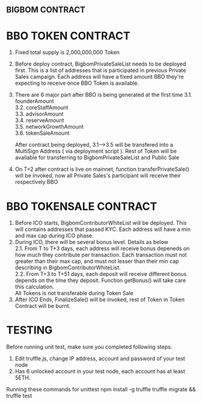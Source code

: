 ## BIGBOM CONTRACT

# BBO TOKEN CONTRACT

1. Fixed total supply is 2,000,000,000 Token
2. Before deploy contract, BigbomPrivateSaleList needs to be deployed first. This is a list of addresses that is participated in previous Private Sales campaign. Each address will have a fixed amount BBO they're expecting to receive once BBO Token is available.
3. There are 6 major part after BBO is being generated at the first time
	3.1. founderAmount  
	3.2. coreStaffAmount  
	3.3. advisorAmount  
	3.4. reserveAmount  
	3.5. networkGrowthAmount  
	3.6. tokenSaleAmount  

	After contract being deployed, 3.1-->3.5 will be transfered into a MultiSign Address ( via deployment script ). Rest of Token will be available for transferring to BigbomPrivateSaleList and Public Sale  

4. On T+2 after contract is live on mainnet, function transferPrivateSale() will be invoked, now all Private Sales's participant will receive their respectively BBO

# BBO TOKENSALE CONTRACT

1. Before ICO starts, BigbomContributorWhiteList will be deployed. This will contains addresses that passed KYC. Each address will have a min and max cap during ICO phase.  
2. During ICO, there will be several bonus level. Details as below  
	2.1. From T to T+3 days, each address will receive bonus depeneds on how much they contribute per transaction. Each transaction must not greater than their max cap, and must not lesser than their min cap describing in  BigbomContributorWhiteList.  
	2.2. From T+3 to T+51 days, each deposit will receive different bonus depends on the time they deposit. Function getBonus() will take care this calculation.  
	All Tokens is not transferable during Token Sale
3. After ICO Ends, FinalizeSale() will be invoked, rest of Token in Token Contract will be burnt. 

# TESTING
Before running unit test, make sure you completed following steps:
1. Edit truffle.js, change IP address, account and password of your test node
2. Has 6 unlocked account in your test node, each account has at least 5ETH.

Running these commands for unittest
npm install -g truffle
truffle migrate && truffle test
